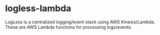 # logless-lambda
LogLess is a centralized logging/event stack using AWS Kinesis/Lambda. These are AWS Lambda functions for processing logs/events.
